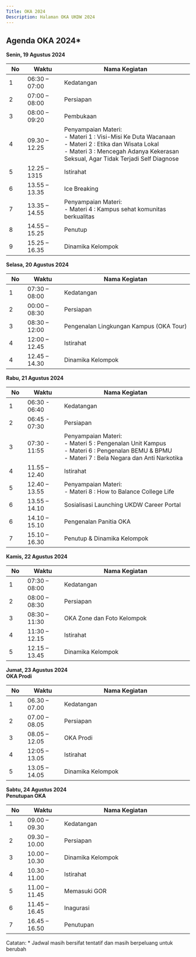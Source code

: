```yaml
---
Title: OKA 2024
Description: Halaman OKA UKDW 2024
---
```


## Agenda OKA 2024*
<strong>Senin, 19 Agustus 2024</strong><br/>
<table style="width: 100%; max-width: 40em;">
    <thead>
        <tr>
            <th style="width: 10%;">No</th>
            <th style="width: 20%;">Waktu</th>
            <th style="width: 70%;">Nama Kegiatan</th>
        </tr>
    </thead>
    <tbody>
        <tr>
            <td>1</td>
            <td>06:30 – 07:00</td>
            <td>Kedatangan</td>
        </tr>
        <tr>
            <td>2</td>
            <td>07:00 – 08:00</td>
            <td>Persiapan</td>
        </tr>
        <tr>
            <td>3</td>
            <td>08:00 – 09:20</td>
            <td>Pembukaan</td>
        </tr>
        <tr>
            <td>4</td>
            <td>09.30 – 12.25</td>
            <td>Penyampaian Materi:<br/>
            - Materi 1 : Visi-Misi Ke Duta Wacanaan <br/>
            - Materi 2 : Etika dan Wisata Lokal <br/>
            - Materi 3 : Mencegah Adanya Kekerasan Seksual, Agar Tidak Terjadi Self Diagnose</td>
        </tr>
        <tr>
            <td>5</td>
            <td>12.25 – 1315</td>
            <td>Istirahat</td>
        </tr>
        <tr>
            <td>6</td>
            <td>13.55 – 13.35</td>
            <td>Ice Breaking</td>
        </tr>
        <tr>
            <td>7</td>
            <td>13.35 – 14.55</td>
            <td>Penyampaian Materi:<br/>
            - Materi 4 : Kampus sehat komunitas berkualitas  <br/>
        </tr>
        <tr>
            <td>8</td>
            <td>14.55 – 15.25</td>
            <td>Penutup</td>
        </tr>
        <tr>
            <td>9</td>
            <td>15.25 – 16.35</td>
            <td>Dinamika Kelompok</td>
        </tr>
    </tbody>
</table>

<strong>Selasa, 20 Agustus 2024</strong><br/>
<table style="width: 100%; max-width: 40em;">
    <thead>
        <tr>
            <th style="width: 10%;">No</th>
            <th style="width: 20%;">Waktu</th>
            <th style="width: 70%;">Nama Kegiatan</th>
        </tr>
    </thead>
    <tbody>
        <tr>
            <td>1</td>
            <td>07:30 – 08:00</td>
            <td>Kedatangan</td>
        </tr>
        <tr>
            <td>2</td>
            <td>00:00 – 08:30</td>
            <td>Persiapan</td>
        </tr>
        <tr>
            <td>3</td>
            <td>08:30 – 12:00</td>
            <td>Pengenalan Lingkungan Kampus (OKA Tour)</td>
        </tr>
        <tr>
            <td>4</td>
            <td>12:00 – 12.45</td>
            <td>Istirahat</td>
        </tr>
        <tr>
            <td>4</td>
            <td>12.45 – 14.30</td>
            <td>Dinamika Kelompok</td>
        </tr>
    </tbody>
</table>

<strong>Rabu, 21 Agustus 2024</strong><br/>
<table style="width: 100%; max-width: 40em;">
    <thead>
        <tr>
            <th style="width: 10%;">No</th>
            <th style="width: 20%;">Waktu</th>
            <th style="width: 70%;">Nama Kegiatan</th>
        </tr>
    </thead>
    <tbody>
         <tr>
            <td>1</td>
            <td>06:30 - 06:40</td>
            <td>Kedatangan</td>
        </tr>
        <tr>
            <td>2</td>
            <td>06:45 - 07:30</td>
            <td>Persiapan</td>
        </tr>
        <tr>
            <td>3</td>
            <td>07:30 - 11:55</td>
            <td>Penyampaian Materi:<br/>
            - Materi 5 : Pengenalan Unit Kampus<br/>
            - Materi 6 : Pengenalan BEMU & BPMU<br/>
            - Materi 7 : Bela Negara dan Anti Narkotika</td>
        </tr>
        <tr>
            <td>4</td>
            <td>11.55 – 12.40</td>
            <td>Istirahat</td>
        </tr>
        <tr>
            <td>5</td>
            <td>12.40 – 13.55</td>
            <td>Penyampaian Materi:<br/>
            - Materi 8 : How to Balance College Life<br/>
        </tr>
        <tr>
            <td>6</td>
            <td>13.55 – 14.10</td>
            <td>Sosialisasi Launching UKDW Career Portal</td>
        </tr>
        <tr>
            <td>6</td>
            <td>14.10 – 15.10</td>
            <td>Pengenalan Panitia OKA</td>
        </tr>
        <tr>
            <td>7</td>
            <td>15.10 – 16.30</td>
            <td>Penutup &amp; Dinamika Kelompok</td>
        </tr>
    </tbody>
</table>

<strong>Kamis, 22 Agustus 2024</strong><br/>
<table style="width: 100%; max-width: 40em;">
    <thead>
        <tr>
            <th style="width: 10%;">No</th>
            <th style="width: 20%;">Waktu</th>
            <th style="width: 70%;">Nama Kegiatan</th>
        </tr>
    </thead>
    <tbody>
        <tr>
            <td>1</td>
            <td>07:30 – 08:00</td>
            <td>Kedatangan</td>
        </tr>
        <tr>
            <td>2</td>
            <td>08:00 – 08:30</td>
            <td>Persiapan</td>
        </tr>
        <tr>
            <td>3</td>
            <td>08:30 – 11:30</td>
            <td>OKA Zone dan Foto Kelompok</td>
        </tr>
        <tr>
            <td>4</td>
            <td>11:30 – 12.15</td>
            <td>Istirahat</td>
        </tr>
        <tr>
            <td>5</td>
            <td>12.15 – 13.45</td>
            <td>Dinamika Kelompok</td>
        </tr>
    </tbody>
</table>

<strong>Jumat, 23 Agustus 2024<br/>
OKA Prodi</strong><br/>
<table style="width: 100%; max-width: 40em;">
    <thead>
        <tr>
            <th style="width: 10%;">No</th>
            <th style="width: 20%;">Waktu</th>
            <th style="width: 70%;">Nama Kegiatan</th>
        </tr>
    </thead>
    <tbody>
         <tr>
            <td>1</td>
            <td>06.30 – 07.00</td>
            <td>Kedatangan</td>
        </tr>
        <tr>
            <td>2</td>
            <td>07.00 – 08.05</td>
            <td>Persiapan</td>
        </tr>
        <tr>
            <td>3</td>
            <td>08.05 – 12.05</td>
            <td>OKA Prodi</td>
        </tr>
        <tr>
            <td>4</td>
            <td>12:05 – 13.05</td>
            <td>Istirahat</td>
        </tr>
        <tr>
            <td>5</td>
            <td>13.05 – 14.05</td>
            <td>Dinamika Kelompok</td>
        </tr>
    </tbody>
</table>

<strong>Sabtu, 24 Agustus 2024<br/>
Penutupan OKA</strong><br/>
<table style="width: 100%; max-width: 40em;">
    <thead>
        <tr>
            <th style="width: 10%;">No</th>
            <th style="width: 20%;">Waktu</th>
            <th style="width: 70%;">Nama Kegiatan</th>
        </tr>
    </thead>
    <tbody>
        <tr>
            <td>1</td>
            <td>09.00 – 09.30</td>
            <td>Kedatangan</td>
        </tr>
        <tr>
            <td>2</td>
            <td>09.30 – 10.00</td>
            <td>Persiapan</td>
        </tr>
        <tr>
            <td>3</td>
            <td>10.00 – 10.30</td>
            <td>Dinamika Kelompok</td>
        </tr>
        <tr>
            <td>4</td>
            <td>10.30 – 11.00</td>
            <td>Istirahat</td>
        </tr>
        <tr>
            <td>5</td>
            <td>11.00 – 11.45</td>
            <td>Memasuki GOR</td>
        </tr>
        <tr>
            <td>6</td>
            <td>11.45 – 16.45</td>
            <td>Inagurasi</td>
        </tr>
        <tr>
            <td>7</td>
            <td>16.45 – 16.50</td>
            <td>Penutupan</td>
        </tr>
    </tbody>
</table>
Catatan: * Jadwal masih bersifat tentatif dan masih berpeluang untuk berubah
